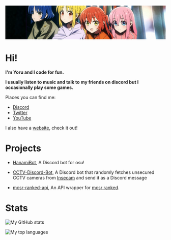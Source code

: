 ![Banner](./banner.jpeg)

# Hi!
**I'm Yoru and I code for fun.**

**I usually listen to music and talk to my friends on discord but I occasionally play some games.**

Places you can find me:

- [Discord](https://discord.com/users/372343076578131968)
- [Twitter](https://twitter.com/ken_yoru)
- [YouTube](https://www.youtube.com/@yorunoken/)

I also have a [website](https://yoru.com.tr/), check it out!

# Projects
- [HanamiBot](https://github.com/YoruNoKen/HanamiBot), A Discord bot for osu!

- [CCTV-Discord-Bot](https://github.com/YoruNoKen/CCTV-Discord-Bot), A Discord bot that randomly fetches unsecured CCTV cameras from [Insecam](http://www.insecam.org/) and send it as a Discord message

- [mcsr-ranked-api](https://github.com/YoruNoKen/mcsr-ranked-api), An API wrapper for [mcsr ranked](https://mcsrranked.com/).

# Stats

![My GitHub stats](https://github-readme-stats.vercel.app/api?username=yorunoken&show_icons=true&theme=radical)

![My top languages](https://github-readme-stats.vercel.app/api/top-langs/?username=yorunoken&theme=radical)
